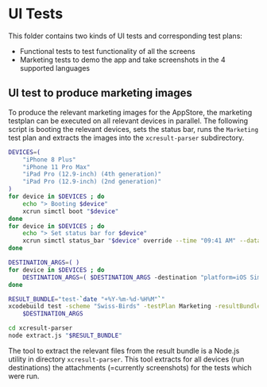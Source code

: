 # UI Tests

This folder contains two kinds of UI tests and corresponding test plans:
- Functional tests to test functionality of all the screens
- Marketing tests to demo the app and take screenshots in the 4 supported languages 

##  UI test to produce marketing images

To produce the relevant marketing images for the AppStore, the marketing testplan can be executed on all relevant devices in parallel. The following script is booting the relevant devices, sets the status bar, runs the `Marketing` test plan and extracts the images into the `xcresult-parser` subdirectory.

```bash
DEVICES=(
    "iPhone 8 Plus" 
    "iPhone 11 Pro Max" 
    "iPad Pro (12.9-inch) (4th generation)" 
    "iPad Pro (12.9-inch) (2nd generation)"
)
for device in $DEVICES ; do
    echo "> Booting $device"
    xcrun simctl boot "$device"
done
for device in $DEVICES ; do
    echo "> Set status bar for $device"
    xcrun simctl status_bar "$device" override --time "09:41 AM" --dataNetwork 4g --wifiMode active --wifiBars 3 --cellularMode notSupported --cellularBars 4 --operatorName ' ' --batteryState discharging 
done

DESTINATION_ARGS=( )
for device in $DEVICES ; do
    DESTINATION_ARGS=( $DESTINATION_ARGS -destination "platform=iOS Simulator,name=$device" )
done

RESULT_BUNDLE="test-`date "+%Y-%m-%d-%H%M"`"
xcodebuild test -scheme "Swiss-Birds" -testPlan Marketing -resultBundlePath xcresult-parser/$RESULT_BUNDLE \
    $DESTINATION_ARGS

cd xcresult-parser
node extract.js "$RESULT_BUNDLE"
```

The tool to extract the relevant files from the result bundle is a Node.js utility in directory `xcresult-parser`.
This tool extracts for all devices (run destinations) the attachments (=currently screenshots) for the tests which were run. 
